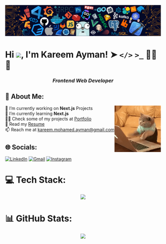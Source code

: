 <img src="banner.png" alt="banner" /> 

# Hi ![](https://user-images.githubusercontent.com/18350557/176309783-0785949b-9127-417c-8b55-ab5a4333674e.gif), I'm Kareem Ayman! ➤ **`</>`** **`>_`** 👨‍💻🌐
<h3 align="center"><em><b>Frontend Web Developer</b></em></h3>

## 💫 About Me:
<img alt="programmer cat" src="programmerCat.gif" align="right" height="150"/>
🔭 I’m currently working on <b>Next.js</b> Projects<br>🌱 I’m currently learning <b>Next.js</b><br>👨‍💻 Check some of my projects at <a href="https://kareemayman.github.io/portfolio/">Portfolio</a><br>📄 Read my <a href="https://kareemayman.github.io/portfolio/Kareem%20Ayman%20-%20Resume.pdf">Resume</a><br>📫 Reach me at <a href="mailto:kareem.mohamed.ayman@gmail.com">kareem.mohamed.ayman@gmail.com</a><br>


## 🌐 Socials:
[![LinkedIn](https://img.shields.io/badge/LinkedIn-0077B5?style=for-the-badge&logo=linkedin&logoColor=white)](https://linkedin.com/in/kareem-mohamed-ayman)
[![Gmail](https://img.shields.io/badge/Gmail-D14836?style=for-the-badge&logo=gmail&logoColor=white)](mailto:kareem.mohamed.ayman@gmail.com)
[![Instagram](https://img.shields.io/badge/Instagram-E4405F?style=for-the-badge&logo=instagram&logoColor=white)](https://www.instagram.com/kareemaymann10/)
<br>

# 💻 Tech Stack:
<p align="center">
  <a href="https://skillicons.dev">
    <img src="https://skillicons.dev/icons?i=html,css,js,ts,react,nextjs,sass,tailwind,git,github,vite,vercel,npm,figma,c,cpp,py,notion&perline=9" />
  </a>
</p>

# 📊 GitHub Stats:
<p align="center">
<!-- <a href="#">
    <img height=200 align="center" src="https://github-readme-streak-stats.herokuapp.com/?user=kareemayman&theme=aura&hide_border=false" />
  </a>
  <br><br> -->
  <a href="#">
    <img height=200 align="center" src="https://github-readme-stats.vercel.app/api/top-langs/?username=kareemayman&theme=aura&hide_border=false&include_all_commits=false&count_private=true&layout=compact" />
  </a>
</p>
<!--
### ✍️ Random Dev Quote
   <a href="#">
    <img height=200 align="left" src="https://quotes-github-readme.vercel.app/api?type=horizontal&theme=radical" />
  </a>
-->
